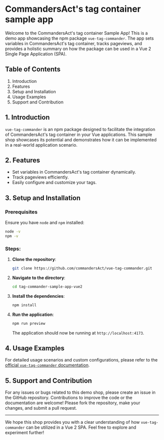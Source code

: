 # CommandersAct's tag container sample app

Welcome to the CommandersAct's tag container Sample App! This is a demo app showcasing the npm package `vue-tag-commander`. The app sets variables in CommandersAct's tag container, tracks pageviews, and provides a holistic summary on how the package can be used in a Vue 2 Single Page Application (SPA).

## Table of Contents

1. Introduction
2. Features
3. Setup and Installation
4. Usage Examples
5. Support and Contribution

## 1. Introduction

`vue-tag-commander` is an npm package designed to facilitate the integration of CommandersAct's tag container in your Vue applications. This sample shop showcases its potential and demonstrates how it can be implemented in a real-world application scenario.

## 2. Features

- Set variables in CommandersAct's tag container dynamically.
- Track pageviews efficiently.
- Easily configure and customize your tags.

## 3. Setup and Installation

### Prerequisites

Ensure you have `node` and `npm` installed:

```bash
node -v
npm -v
```

### Steps:

1. **Clone the repository**:

   ```bash
   git clone https://github.com/commandersAct/vue-tag-commander.git
   ```

2. **Navigate to the directory**:

   ```bash
   cd tag-commander-sample-app-vue2
   ```

3. **Install the dependencies**:

   ```bash
   npm install
   ```

4. **Run the application**:

   ```bash
   npm run preview
   ```

   The application should now be running at `http://localhost:4173`.

## 4. Usage Examples

For detailed usage scenarios and custom configurations, please refer to the [official `vue-tag-commander` documentation](../README.md).

## 5. Support and Contribution

For any issues or bugs related to this demo shop, please create an issue in the GitHub repository. Contributions to improve the code or the documentation are welcome! Please fork the repository, make your changes, and submit a pull request.

---

We hope this shop provides you with a clear understanding of how `vue-tag-commander` can be utilized in a Vue 2 SPA. Feel free to explore and experiment further!
